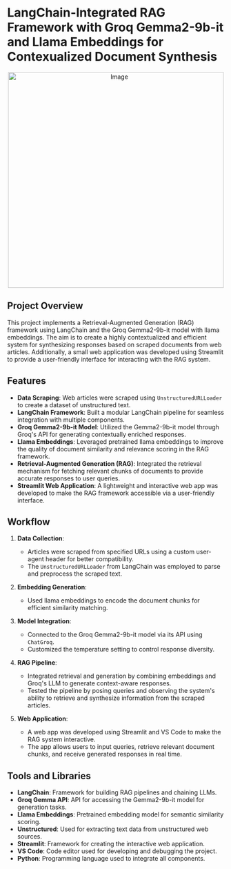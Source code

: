 # LangChain-Integrated RAG Framework with Groq Gemma2-9b-it and Llama Embeddings for Contexualized Document Synthesis
<p align="center">
  <img src="https://github.com/user-attachments/assets/babaafbb-11a0-48c3-b262-27694c41bcd3" alt="Image" width="500">
</p>

## Project Overview
This project implements a Retrieval-Augmented Generation (RAG) framework using LangChain and the Groq Gemma2-9b-it model with llama embeddings. The aim is to create a highly contextualized and efficient system for synthesizing responses based on scraped documents from web articles. Additionally, a small web application was developed using Streamlit to provide a user-friendly interface for interacting with the RAG system.

## Features
- **Data Scraping**: Web articles were scraped using `UnstructuredURLLoader` to create a dataset of unstructured text.
- **LangChain Framework**: Built a modular LangChain pipeline for seamless integration with multiple components.
- **Groq Gemma2-9b-it Model**: Utilized the Gemma2-9b-it model through Groq's API for generating contextually enriched responses.
- **Llama Embeddings**: Leveraged pretrained llama embeddings to improve the quality of document similarity and relevance scoring in the RAG framework.
- **Retrieval-Augmented Generation (RAG)**: Integrated the retrieval mechanism for fetching relevant chunks of documents to provide accurate responses to user queries.
- **Streamlit Web Application**: A lightweight and interactive web app was developed to make the RAG framework accessible via a user-friendly interface.

## Workflow
1. **Data Collection**:
   - Articles were scraped from specified URLs using a custom user-agent header for better compatibility.
   - The `UnstructuredURLLoader` from LangChain was employed to parse and preprocess the scraped text.
   
2. **Embedding Generation**:
   - Used llama embeddings to encode the document chunks for efficient similarity matching.
   
3. **Model Integration**:
   - Connected to the Groq Gemma2-9b-it model via its API using `ChatGroq`.
   - Customized the temperature setting to control response diversity.

4. **RAG Pipeline**:
   - Integrated retrieval and generation by combining embeddings and Groq's LLM to generate context-aware responses.
   - Tested the pipeline by posing queries and observing the system's ability to retrieve and synthesize information from the scraped articles.

5. **Web Application**:
   - A web app was developed using Streamlit and VS Code to make the RAG system interactive.
   - The app allows users to input queries, retrieve relevant document chunks, and receive generated responses in real time.

## Tools and Libraries
- **LangChain**: Framework for building RAG pipelines and chaining LLMs.
- **Groq Gemma API**: API for accessing the Gemma2-9b-it model for generation tasks.
- **Llama Embeddings**: Pretrained embedding model for semantic similarity scoring.
- **Unstructured**: Used for extracting text data from unstructured web sources.
- **Streamlit**: Framework for creating the interactive web application.
- **VS Code**: Code editor used for developing and debugging the project.
- **Python**: Programming language used to integrate all components.
